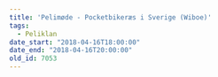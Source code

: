 ```yaml
---
title: 'Pelimøde - Pocketbikeræs i Sverige (Wiboe)'
tags:
  - Peliklan
date_start: "2018-04-16T18:00:00"
date_end: "2018-04-16T20:00:00"
old_id: 7053
---
```

